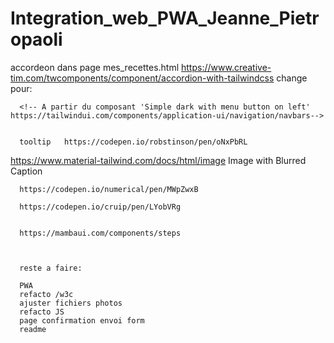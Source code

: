 # Integration_web_PWA_Jeanne_Pietropaoli

accordeon dans page mes_recettes.html https://www.creative-tim.com/twcomponents/component/accordion-with-tailwindcss
 change pour:
    <!-- composant Tailwind de depart: https://www.material-tailwind.com/docs/html/accordion -->

      <!-- A partir du composant 'Simple dark with menu button on left' https://tailwindui.com/components/application-ui/navigation/navbars-->


      tooltip   https://codepen.io/robstinson/pen/oNxPbRL


https://www.material-tailwind.com/docs/html/image
      Image with Blurred Caption


      https://codepen.io/numerical/pen/MWpZwxB

      https://codepen.io/cruip/pen/LYobVRg


      https://mambaui.com/components/steps



      reste a faire: 

      PWA
      refacto /w3c
      ajuster fichiers photos
      refacto JS
      page confirmation envoi form
      readme